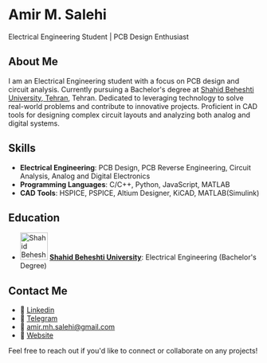 # Amir M. Salehi

Electrical Engineering Student | PCB Design Enthusiast

## About Me

I am an Electrical Engineering student with a focus on PCB design and circuit analysis. Currently pursuing a Bachelor's degree at [Shahid Beheshti University, Tehran](https://sbu.ac.ir), Tehran. Dedicated to leveraging technology to solve real-world problems and contribute to innovative projects. Proficient in CAD tools for designing complex circuit layouts and analyzing both analog and digital systems.

## Skills

- **Electrical Engineering**: PCB Design, PCB Reverse Engineering, Circuit Analysis, Analog and Digital Electronics
- **Programming Languages**: C/C++, Python, JavaScript, MATLAB
- **CAD Tools**: HSPICE, PSPICE, Altium Designer, KiCAD, MATLAB(Simulink)

## Education

- <img src="https://lc.sbu.ac.ir/wp-content/uploads/2021/07/logo.png" alt="Shahid Beheshti University" width="55" /> **[Shahid Beheshti University](https://sbu.ac.ir)**: Electrical Engineering (Bachelor's Degree)

## Contact Me

- 💼 [Linkedin](https://www.linkedin.com/in/amirm-salehi)
- 📱 [Telegram](https://t.me/amir_mh_salehi)
- 📧 [amir.mh.salehi@gmail.com](mailto:amir.mh.salehi@gmail.com)
- 🚀 [Website](https://amirm-salehi.ir)

Feel free to reach out if you'd like to connect or collaborate on any projects!
